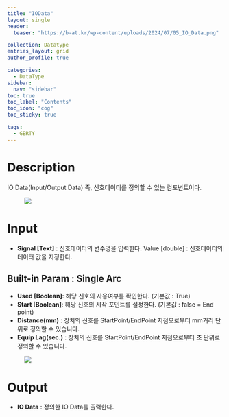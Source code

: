 ```yaml
---
title: "IOData"
layout: single
header:
  teaser: "https://b-at.kr/wp-content/uploads/2024/07/05_IO_Data.png"

collection: Datatype
entries_layout: grid
author_profile: true

categories:
  - DataType
sidebar:
  nav: "sidebar"
toc: true
toc_label: "Contents"
toc_icon: "cog"
toc_sticky: true

tags: 
  - GERTY
---
```

# Description

IO Data(Input/Output Data) 즉, 신호데이터를 정의할 수 있는 컴포넌트이다.

<figure>
	<a href="https://b-at.kr/wp-content/uploads/2024/07/05_IO_Data.png"><img src="https://b-at.kr/wp-content/uploads/2024/07/05_IO_Data.png"></a>
</figure>


# Input

* **Signal [Text]** : 신호데이터의 변수명을 입력한다.
Value [double] : 신호데이터의 데이터 값을 지정한다.


## Built-in Param : Single Arc​

* **Used [Boolean]**: 해당 신호의 사용여부를 확인한다. (기본값 : True)
* **Start [Boolean]**: 해당 신호의 시작 포인트를 설정한다. (기본값 : false = End point)
* **Distance(mm)** : 장치의 신호를 StartPoint/EndPoint 지점으로부터 mm거리 단위로 정의할 수 있습니다.
* **Equip Lag(sec.)** : 장치의 신호를 StartPoint/EndPoint 지점으로부터 초 단위로 정의할 수 있습니다.

<figure>
	<a href="https://b-at.kr/wp-content/uploads/2023/05/IOData-768x250.png"><img src="https://b-at.kr/wp-content/uploads/2023/05/IOData-768x250.png"></a>
</figure>

# Output

* **IO Data** : 정의한 IO Data를 출력한다.
